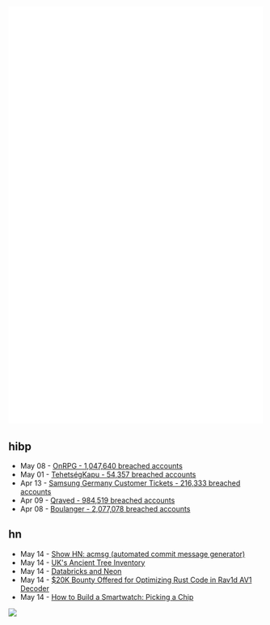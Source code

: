 ![Metrics](https://raw.githubusercontent.com/phixion/phixion/master/metrics.svg)

## hibp

<!--
for https://github.com/phixion/phixion/blob/main/.github/workflows/feeds.yml
-->
<!--START_SECTION:haveibeenpwnd-->
- May 08 - [OnRPG - 1,047,640 breached accounts](https://haveibeenpwned.com/PwnedWebsites#OnRPG)
- May 01 - [TehetségKapu - 54,357 breached accounts](https://haveibeenpwned.com/PwnedWebsites#TehetsegKapu)
- Apr 13 - [Samsung Germany Customer Tickets - 216,333 breached accounts](https://haveibeenpwned.com/PwnedWebsites#SamsungGermany)
- Apr 09 - [Qraved - 984,519 breached accounts](https://haveibeenpwned.com/PwnedWebsites#Qraved)
- Apr 08 - [Boulanger - 2,077,078 breached accounts](https://haveibeenpwned.com/PwnedWebsites#Boulanger)
<!--END_SECTION:haveibeenpwnd-->

## hn

<!--
for https://github.com/phixion/phixion/blob/main/.github/workflows/feeds.yml
-->
<!--START_SECTION:hn-->
- May 14 - [Show HN: acmsg (automated commit message generator)](https://github.com/quinneden/acmsg)
- May 14 - [UK's Ancient Tree Inventory](https://ati.woodlandtrust.org.uk/)
- May 14 - [Databricks and Neon](https://www.databricks.com/blog/databricks-neon)
- May 14 - [$20K Bounty Offered for Optimizing Rust Code in Rav1d AV1 Decoder](https://www.memorysafety.org/blog/rav1d-perf-bounty/)
- May 14 - [How to Build a Smartwatch: Picking a Chip](https://ericmigi.com/blog/how-to-build-a-smartwatch-picking-a-chip/)
<!--END_SECTION:hn-->

<!--
for https://yhype.me
-->
![](https://hit.yhype.me/github/profile?user_id=13013670)

